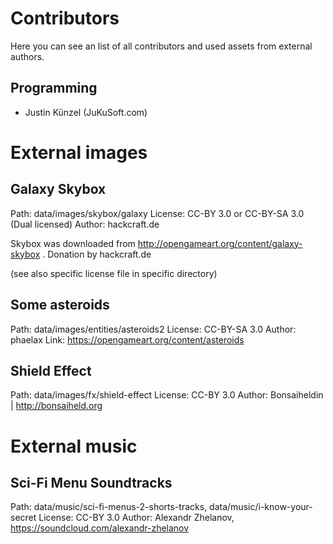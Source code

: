 ﻿# Contributors

Here you can see an list of all contributors and used assets from external authors.

## Programming
 - Justin Künzel (JuKuSoft.com)


# External images

## Galaxy Skybox

Path: data/images/skybox/galaxy
License: CC-BY 3.0 or CC-BY-SA 3.0 (Dual licensed)
Author: hackcraft.de

Skybox was downloaded from http://opengameart.org/content/galaxy-skybox .
Donation by hackcraft.de

(see also specific license file in specific directory)

## Some asteroids

Path: data/images/entities/asteroids2
License: CC-BY-SA 3.0
Author: phaelax
Link: https://opengameart.org/content/asteroids

## Shield Effect

Path: data/images/fx/shield-effect
License: CC-BY 3.0
Author: Bonsaiheldin | http://bonsaiheld.org

# External music

## Sci-Fi Menu Soundtracks

Path: data/music/sci-fi-menus-2-shorts-tracks, data/music/i-know-your-secret
License: CC-BY 3.0
Author: Alexandr Zhelanov, https://soundcloud.com/alexandr-zhelanov